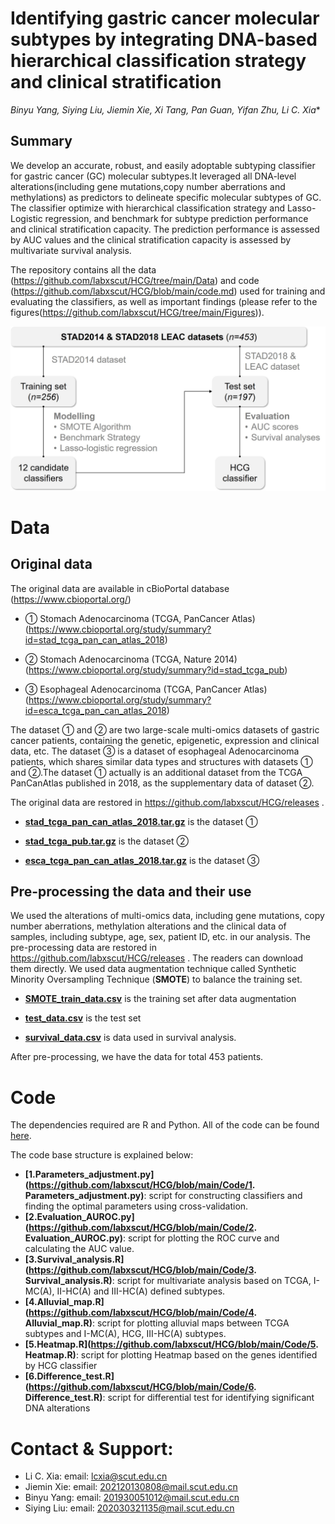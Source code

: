
# Identifying gastric cancer molecular subtypes by integrating DNA-based hierarchical classification strategy and clinical stratification
*Binyu Yang, Siying Liu, Jiemin Xie, Xi Tang, Pan Guan, Yifan Zhu, Li C. Xia**

## Summary
We develop an accurate, robust, and easily adoptable subtyping classifier for gastric cancer (GC) molecular subtypes.It leveraged all DNA-level alterations(including gene mutations,copy number aberrations and methylations) as predictors to delineate specific molecular subtypes of GC. The classifier optimize with hierarchical classification strategy and Lasso-Logistic regression, and benchmark for subtype prediction performance and clinical stratification capacity. The prediction performance is assessed by AUC values and the clinical stratification capacity is assessed by multivariate survival analysis.

The repository contains all the data (https://github.com/labxscut/HCG/tree/main/Data) and code (https://github.com/labxscut/HCG/blob/main/code.md) used for training and evaluating the classifiers, as well as important findings (please refer to the figures(https://github.com/labxscut/HCG/tree/main/Figures)).

![Framework](https://github.com/labxscut/HCG/blob/main/Figures/Framework.jpg?raw=true)

# Data 

## Original data 

The original data are available in  cBioPortal database (https://www.cbioportal.org/)

* ① Stomach Adenocarcinoma (TCGA, PanCancer Atlas)(https://www.cbioportal.org/study/summary?id=stad_tcga_pan_can_atlas_2018)

* ② Stomach Adenocarcinoma (TCGA, Nature 2014)(https://www.cbioportal.org/study/summary?id=stad_tcga_pub)

* ③ Esophageal Adenocarcinoma (TCGA, PanCancer Atlas)(https://www.cbioportal.org/study/summary?id=esca_tcga_pan_can_atlas_2018)

The dataset ① and ② are two large-scale multi-omics datasets of gastric cancer patients, containing the genetic, epigenetic, expression and clinical data, etc. The dataset  ③ is  a dataset of esophageal Adenocarcinoma patients,  which shares similar data types and structures with datasets ① and ②.The dataset ① actually is an additional dataset from the TCGA PanCanAtlas published in 2018, as the supplementary data of  dataset ②.  

The original data are restored in https://github.com/labxscut/HCG/releases . 

* **[stad_tcga_pan_can_atlas_2018.tar.gz](https://github.com/labxscut/HCG/releases/download/HCG/stad_tcga_pan_can_atlas_2018.tar.gz)** is the  dataset ①

* **[stad_tcga_pub.tar.gz](https://github.com/labxscut/HCG/releases/download/HCG/stad_tcga_pub.tar.gz)** is the  dataset ②

* **[esca_tcga_pan_can_atlas_2018.tar.gz](https://github.com/labxscut/HCG/releases/download/HCG/esca_tcga_pan_can_atlas_2018.tar.gz)** is the  dataset ③ 

## Pre-processing the data and their use

We used the alterations of multi-omics data, including gene mutations, copy number aberrations, methylation alterations and the clinical data of samples, including subtype, age, sex, patient ID, etc. in our analysis. The pre-processing data are restored in https://github.com/labxscut/HCG/releases . The readers can download them directly. We used data  augmentation technique called Synthetic Minority Oversampling Technique (**SMOTE**) to balance the training set.

* **[SMOTE_train_data.csv](https://github.com/labxscut/HCG/releases/download/HCG/SMOTE_train_data.csv)** is the training set after data  augmentation

* **[test_data.csv](https://github.com/labxscut/HCG/releases/download/HCG/test_data.csv)**  is the test set

* **[survival_data.csv](https://github.com/labxscut/HCG/releases/download/HCG/survival_data.csv)**  is data used in survival analysis.

After pre-processing, we have the data for total  453 patients.

# Code

The dependencies required are R and Python. All of the code can be found  [here](https://github.com/labxscut/HCG/tree/main/Code).

The code base structure is explained below:

* **[1.Parameters_adjustment.py](https://github.com/labxscut/HCG/blob/main/Code/1. Parameters_adjustment.py)**: script for constructing classifiers and finding the optimal parameters using cross-validation.
* **[2.Evaluation_AUROC.py](https://github.com/labxscut/HCG/blob/main/Code/2. Evaluation_AUROC.py)**: script for plotting the ROC curve and calculating the AUC value.
* **[3.Survival_analysis.R](https://github.com/labxscut/HCG/blob/main/Code/3. Survival_analysis.R)**: script for multivariate analysis based on TCGA, I-MC(A), II-HC(A) and III-HC(A) defined subtypes.
* **[4.Alluvial_map.R](https://github.com/labxscut/HCG/blob/main/Code/4. Alluvial_map.R)**: script for plotting alluvial maps between TCGA subtypes and I-MC(A), HCG, III-HC(A) subtypes.
* **[5.Heatmap.R](https://github.com/labxscut/HCG/blob/main/Code/5. Heatmap.R)**: script for plotting Heatmap based on the genes identified by HCG classifier
* **[6.Difference_test.R](https://github.com/labxscut/HCG/blob/main/Code/6. Difference_test.R)**:  script for differential test for identifying significant DNA alterations 




# Contact & Support:

* Li C. Xia: email: [lcxia@scut.edu.cn](mailto:lcxia@scut.edu.cn)
* Jiemin Xie: email: [202120130808@mail.scut.edu.cn](mailto:202120130808@mail.scut.edu.cn)
* Binyu Yang: email: [201930051012@mail.scut.edu.cn](mailto:201930051012@mail.scut.edu.cn)
* Siying Liu: email: [202030321135@mail.scut.edu.cn](mailto:202030321135@mail.scut.edu.cn)



